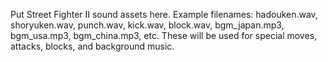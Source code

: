 Put Street Fighter II sound assets here. Example filenames: hadouken.wav, shoryuken.wav, punch.wav, kick.wav, block.wav, bgm_japan.mp3, bgm_usa.mp3, bgm_china.mp3, etc. These will be used for special moves, attacks, blocks, and background music.